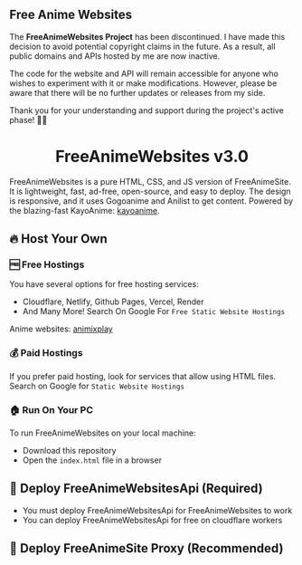 ## **Free Anime Websites**

The **FreeAnimeWebsites Project** has been discontinued. I have made this decision to avoid potential copyright claims in the future. As a result, all public domains and APIs hosted by me are now inactive.

The code for the website and API will remain accessible for anyone who wishes to experiment with it or make modifications. However, please be aware that there will be no further updates or releases from my side.

Thank you for your understanding and support during the project's active phase! 🙌🌟

<h1 align="center"><b>FreeAnimeWebsites v3.0</b></h1>

FreeAnimeWebsites is a pure HTML, CSS, and JS version of FreeAnimeSite. It is lightweight, fast, ad-free, open-source, and easy to deploy. The design is responsive, and it uses Gogoanime and Anilist to get content. Powered by the blazing-fast 
KayoAnime:
[kayoanime](https://kayoanimetv.com).

## 🔥 Host Your Own

### 🆓 Free Hostings

You have several options for free hosting services:

- Cloudflare, Netlify, Github Pages, Vercel, Render
- And Many More! Search On Google For `Free Static Website Hostings`
  
Anime websites: [animixplay](https://animixplay.fun)

### 💰 Paid Hostings

If you prefer paid hosting, look for services that allow using HTML files. Search on Google for `Static Website Hostings`

### 🏠 Run On Your PC

To run FreeAnimeWebsites on your local machine:

- Download this repository
- Open the `index.html` file in a browser

## 🚀 Deploy FreeAnimeWebsitesApi (Required)

- You must deploy FreeAnimeWebsitesApi for FreeAnimeWebsites to work
- You can deploy FreeAnimeWebsitesApi for free on cloudflare workers

## 🎯 Deploy FreeAnimeSite Proxy (Recommended)
